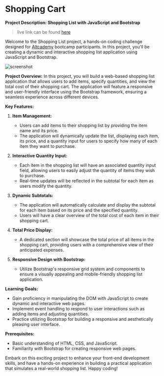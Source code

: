 # Shopping Cart

**Project Description: Shopping List with JavaScript and Bootstrap**

> live link can be found [here](https://keen-belekoy-5d5bcf.netlify.app/)

Welcome to the Shopping List project, a hands-on coding challenge designed for [Altcademy](https://www.altcademy.com/classroom/courses/jqueryium/assignments/6567b0747c1c9a0002aceee2) bootcamp participants. In this project, you'll be creating a dynamic and interactive shopping list application using JavaScript and Bootstrap.

![screenshot](https://res.cloudinary.com/codelikeagirl29/image/upload/v1704523337/projects/Shopping-Cart_e6gg6q.png)

**Project Overview:**
In this project, you will build a web-based shopping list application that allows users to add items, specify quantities, and view the total cost of their shopping cart. The application will feature a responsive and user-friendly interface using the Bootstrap framework, ensuring a seamless experience across different devices.

**Key Features:**
1. **Item Management:**
   - Users can add items to their shopping list by providing the item name and its price.
   - The application will dynamically update the list, displaying each item, its price, and a quantity input for users to specify how many of each item they want to purchase.

2. **Interactive Quantity Input:**
   - Each item in the shopping list will have an associated quantity input field, allowing users to easily adjust the quantity of items they wish to purchase.
   - Real-time updates will be reflected in the subtotal for each item as users modify the quantity.

3. **Dynamic Subtotals:**
   - The application will automatically calculate and display the subtotal for each item based on its price and the specified quantity.
   - Users will have a clear overview of the total cost of each item in their shopping cart.

4. **Total Price Display:**
   - A dedicated section will showcase the total price of all items in the shopping cart, providing users with a comprehensive view of their anticipated expenses.

5. **Responsive Design with Bootstrap:**
   - Utilize Bootstrap's responsive grid system and components to ensure a visually appealing and mobile-friendly shopping list application.

**Learning Goals:**
- Gain proficiency in manipulating the DOM with JavaScript to create dynamic and interactive web pages.
- Implement event handling to respond to user interactions such as adding items and adjusting quantities.
- Practice utilizing Bootstrap for building a responsive and aesthetically pleasing user interface.

**Prerequisites:**
- Basic understanding of HTML, CSS, and JavaScript.
- Familiarity with Bootstrap for creating responsive web pages.

Embark on this exciting project to enhance your front-end development skills, and have a hands-on experience in building a practical application that simulates a real-world shopping list. Happy coding!

